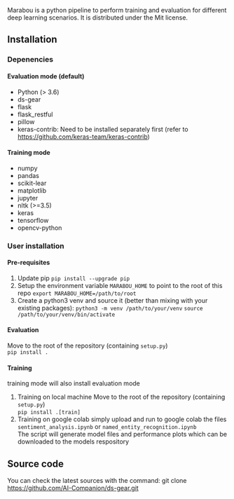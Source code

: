 Marabou is a python pipeline to perform training and evaluation for different deep learning scenarios. It is distributed under the Mit license.
## Installation
### Depenencies
#### Evaluation mode (default)
- Python (> 3.6)
- ds-gear
- flask
- flask_restful
- pillow
- keras-contrib: Need to be installed separately first (refer to https://github.com/keras-team/keras-contrib)
#### Training mode
- numpy
- pandas
- scikit-lear
- matplotlib
- jupyter
- nltk (>=3.5)
- keras
- tensorflow
- opencv-python

### User installation
#### Pre-requisites
1. Update pip `pip install --upgrade pip`
2. Setup the environment variable `MARABOU_HOME` to point to the root of this repo `export MARABOU_HOME=/path/to/root`
3. Create a python3 venv and source it (better than mixing with your existing packages):
`python3 -m venv /path/to/your/venv`
`source /path/to/your/venv/bin/activate`
#### Evaluation
Move to the root of the repository (containing `setup.py`)  
`pip install .`
#### Training
training mode will also install evaluation mode  
1. Training on local machine
Move to the root of the repository (containing `setup.py`)  
`pip install .[train]`
2. Training on google colab
simply upload and run to google colab the files `sentiment_analysis.ipynb` or `named_entity_recognition.ipynb`  
The script will generate model files and performance plots which can be downloaded to the models respository  

## Source code
You can check the latest sources with the command:
git clone https://github.com/AI-Companion/ds-gear.git
